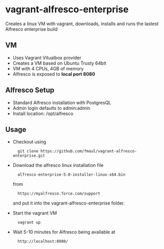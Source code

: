 vagrant-alfresco-enterprise
===========================

Creates a linux VM with vagrant, downloads, installs and runs the lastest Alfresco enterprise build

VM
---
- Uses Vagrant Vitualbox provider
- Creates a VM based on Ubuntu Trusty 64bit
- VM with 4 CPUs, 4GB of memory
- Alfresco is exposed to **local port 8080**

Alfresco Setup
---
- Standard Alfresco installation with PostgresQL
- Admin login defaults to admin:admin
- Install location: /opt/alfresco

Usage
---
- Checkout using 
    
        git clone https://github.com/fmaul/vagrant-alfresco-enterprise.git

- Download the alfresco linux installation file
        
        alfresco-enterprise-5.0-installer-linux-x64.bin
    
  from  
	
		https://myalfresco.force.com/support 
  
  and put it into the vagrant-alfresco-enterprise folder.
		
- Start the vagrant VM

        vagrant up
        
- Wait 5-10 minutes for Alfresco being available at

        http://localhost:8080/
        





